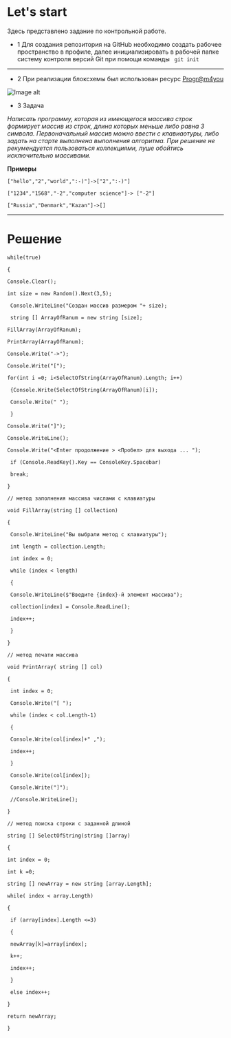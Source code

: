 # Let's start

Здесь представлено задание по контрольной работе.

- 1 Для создания репозитория на GitHub необходимо создать рабочее пространство в профиле, далее инициализировать в рабочей папке систему контроля версий Git при помощи команды ` git init`

---

- 2 При реализации блоксхемы был использован ресурс [Progr@m4you](https://programforyou.ru/block-diagram-redactor)


![Image alt](https://github.com/manuk1122/Test/blob/master/diagram%20(1).png)


- 3 Задача

_Написать программу, которая из имеющегося массива строк формирует массив из строк, длина которых меньше либо равна 3 символа. Первоначальный массив можно ввести с клавиаотуры, либо задать на старте выполнена выполнения алгоритма. При решение не рекумендуется пользоваться коллекциями, луше обойтись исключительно массивами._

**Примеры**

`["hello","2","world",":-)"]->["2",":-)"]`

`["1234","1568","-2","computer science"]-> ["-2"]`

`["Russia","Denmark","Kazan"]->[]`
***

# Решение


`while(true)`

`{`

`Console.Clear();`

`int size = new Random().Next(3,5);`

` Console.WriteLine("Создан массив размером "+ size);`

` string [] ArrayOfRanum = new string [size];`

`FillArray(ArrayOfRanum);`

`PrintArray(ArrayOfRanum);`

`Console.Write("->");`

`Console.Write("[");`

`for(int i =0; i<SelectOfString(ArrayOfRanum).Length; i++)`

` {Console.Write(SelectOfString(ArrayOfRanum)[i]);`

` Console.Write(" ");`

` }`

`Console.Write("]");`

`Console.WriteLine();`

`Console.Write("<Enter продолжение > <Пробел> для выхода ... ");`

` if (Console.ReadKey().Key == ConsoleKey.Spacebar)`

` break;`

`}`

`// метод заполнения массива числами c клавиатуры`

`void FillArray(string [] collection)`

`{`

` Console.WriteLine("Вы выбрали метод с клавиатуры");`

` int length = collection.Length;`

` int index = 0;`

` while (index < length)`

` {`

` Console.WriteLine($"Введите {index}-й элемент массива");`

` collection[index] = Console.ReadLine();`

` index++;`

` }`

`}`

`// метод печати массива`

`void PrintArray( string [] col)`

`{`

` int index = 0;`

` Console.Write("[ ");`

` while (index < col.Length-1)`

` {`

` Console.Write(col[index]+" ,");`

` index++;`

` }`

` Console.Write(col[index]);`

` Console.Write("]");`

` //Console.WriteLine();`

`}`

`// метод поиска строки с заданной длиной`

`string [] SelectOfString(string []array)`

`{`

`int index = 0;`

`int k =0;`

`string [] newArray = new string [array.Length];`

`while( index < array.Length)`

`{`

` if (array[index].Length <=3)`

` {`

` newArray[k]=array[index];`

` k++;`

` index++;`

` }`

` else index++;`

`}`

`return newArray;`

`}`
